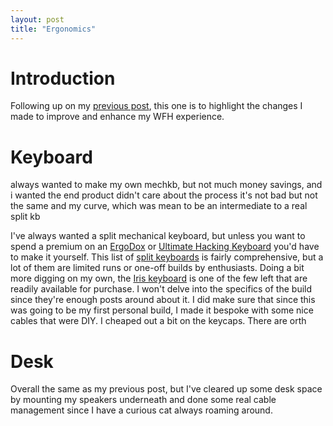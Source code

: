 ```yaml
---
layout: post
title: "Ergonomics"
---
```


# Introduction

Following up on my [previous post]({{site.baseurl}}/2020-08-01-my-set-up.html), this one is to highlight the changes I made to improve and enhance my WFH experience.

# Keyboard

always wanted to make my own mechkb, but not much money savings, and i wanted the end product didn't care about the process
it's not bad but not the same and my curve, which was mean to be an intermediate to a real split kb

I've always wanted a split mechanical keyboard, but unless you want to spend a premium on an [ErgoDox](https://ergodox-ez.com/) or [Ultimate Hacking Keyboard](https://ultimatehackingkeyboard.com/) you'd have to make it yourself. This list of [split keyboards](https://github.com/diimdeep/awesome-split-keyboards) is fairly comprehensive, but a lot of them are limited runs or one-off builds by enthusiasts. Doing a bit more digging on my own, the [Iris keyboard](https://keeb.io/collections/iris-split-ergonomic-keyboard) is one of the few left that are readily available for purchase. I won't delve into the specifics of the build since they're enough posts around about it. I did make sure that since this was going to be my first personal build, I made it bespoke with some nice cables that were DIY. I cheaped out a bit on the keycaps. There are orth

# Desk

Overall the same as my previous post, but I've cleared up some desk space by mounting my speakers underneath and done some real cable management since I have a curious cat always roaming around.